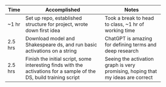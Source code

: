 | Time    | Accomplished                                                                                                         | Notes                                                                           |
| ------- | -------------------------------------------------------------------------------------------------------------------- | ------------------------------------------------------------------------------- |
| ~1 hr   | Set up repo, established structure for project, wrote down first idea                                                | Took a break to head to class, ~1 hr of working time                            |
| 2.5 hrs | Download model and Shakespeare ds, and run basic activations on a string                                             | ChatGPT is amazing for defining terms and deep research                         |
| 2.5 hrs | Finish the initial script, some interesting finds with the activations for a sample of the DS, build training script | Seeing the activation graph is very promising, hoping that my ideas are correct |
